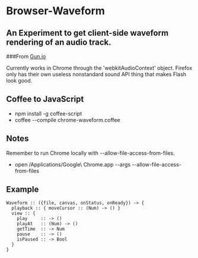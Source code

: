# Browser-Waveform
## An Experiment to get client-side waveform rendering of an audio track.
###From [Gun.io](http://gun.io)

Currently works in Chrome through the 'webkitAudioContext' object.
Firefox only has their own useless nonstandard sound API thing that makes Flash look good.

## Coffee to JavaScript
* npm install -g coffee-script
* coffee --compile chrome-waveform.coffee

## Notes
Remember to run Chrome locally with --allow-file-access-from-files.
* open /Applications/Google\ Chrome.app --args --allow-file-access-from-files

## Example

    Waveform :: ({file, canvas, onStatus, onReady}) -> {
      playback :: { moveCursor :: (Num) -> () }
      view :: {
        play     :: -> ()
        playAt   :: (Num) -> ()
        getTime  :: -> Num
        pause    :: -> ()
        isPaused :: -> Bool
      }
    }

